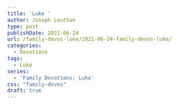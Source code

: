 ```yaml
---
title: 'Luke '
author: Joseph Louthan
type: post
publishDate: 2021-06-24
url: /family-devos-luke/2021-06-24-family-devos-luke/
categories:
  - Devotions
tags:
  - Luke
series:
  - 'Family Devotions: Luke'
css: "family-devos"
draft: true
---
```


